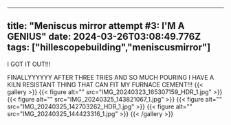 
---
title: "Meniscus mirror attempt #3: I'M A GENIUS"
date: 2024-03-26T03:08:49.776Z
tags: ["hillescopebuilding","meniscusmirror"]
---
I GOT IT OUT!!!

FINALLYYYYYY AFTER THREE TRIES AND SO MUCH POURING I HAVE A KILN RESISTANT THING THAT CAN FIT MY FURNACE CEMENT!!!
{{< gallery >}}
{{< figure alt="" src="IMG_20240323_165307159_HDR_1.jpg" >}}
{{< figure alt="" src="IMG_20240325_143821067_1.jpg" >}}
{{< figure alt="" src="IMG_20240325_142703262_HDR_1.jpg" >}}
{{< figure alt="" src="IMG_20240325_144423316_1.jpg" >}}
{{< /gallery >}}


